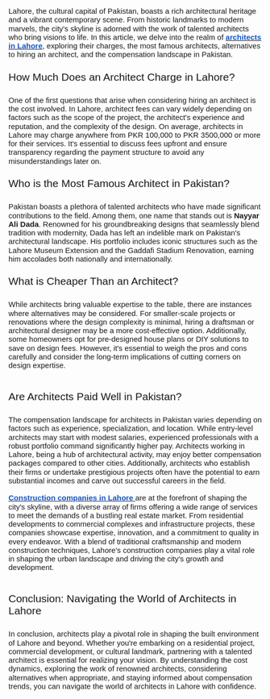 <p style='margin:0in;margin-bottom:.0001pt;line-height:115%;font-size:15px;font-family:"Arial","sans-serif";'>Lahore, the cultural capital of Pakistan, boasts a rich architectural heritage and a vibrant contemporary scene. From historic landmarks to modern marvels, the city&apos;s skyline is adorned with the work of talented architects who bring visions to life. In this article, we delve into the realm of <a href="https://www.gloriousbuilders.com/services/architectural-designers-in-lahore/"><strong><span style="color:#1155CC;">architects in Lahore</span></strong></a>, exploring their charges, the most famous architects, alternatives to hiring an architect, and the compensation landscape in Pakistan.</p>
<h2 style='margin-top:.25in;margin-right:0in;margin-bottom:6.0pt;margin-left:0in;line-height:115%;font-size:21px;font-family:"Arial","sans-serif";font-weight:normal;'>How Much Does an Architect Charge in Lahore?</h2>
<p style='margin:0in;margin-bottom:.0001pt;line-height:115%;font-size:15px;font-family:"Arial","sans-serif";'>&nbsp;</p>
<p style='margin:0in;margin-bottom:.0001pt;line-height:115%;font-size:15px;font-family:"Arial","sans-serif";'>One of the first questions that arise when considering hiring an architect is the cost involved. In Lahore, architect fees can vary widely depending on factors such as the scope of the project, the architect&apos;s experience and reputation, and the complexity of the design. On average, architects in Lahore may charge anywhere from PKR 100,000 to PKR 3500,000 or more for their services. It&apos;s essential to discuss fees upfront and ensure transparency regarding the payment structure to avoid any misunderstandings later on.</p>
<h2 style='margin-top:.25in;margin-right:0in;margin-bottom:6.0pt;margin-left:0in;line-height:115%;font-size:21px;font-family:"Arial","sans-serif";font-weight:normal;'>Who is the Most Famous Architect in Pakistan?</h2>
<p style='margin:0in;margin-bottom:.0001pt;line-height:115%;font-size:15px;font-family:"Arial","sans-serif";'>&nbsp;</p>
<p style='margin:0in;margin-bottom:.0001pt;line-height:115%;font-size:15px;font-family:"Arial","sans-serif";'>Pakistan boasts a plethora of talented architects who have made significant contributions to the field. Among them, one name that stands out is<strong>&nbsp;Nayyar Ali Dada</strong>. Renowned for his groundbreaking designs that seamlessly blend tradition with modernity, Dada has left an indelible mark on Pakistan&apos;s architectural landscape. His portfolio includes iconic structures such as the Lahore Museum Extension and the Gaddafi Stadium Renovation, earning him accolades both nationally and internationally.</p>
<h2 style='margin-top:.25in;margin-right:0in;margin-bottom:6.0pt;margin-left:0in;line-height:115%;font-size:21px;font-family:"Arial","sans-serif";font-weight:normal;'>What is Cheaper Than an Architect?</h2>
<p style='margin:0in;margin-bottom:.0001pt;line-height:115%;font-size:15px;font-family:"Arial","sans-serif";'>&nbsp;</p>
<p style='margin:0in;margin-bottom:.0001pt;line-height:115%;font-size:15px;font-family:"Arial","sans-serif";'>While architects bring valuable expertise to the table, there are instances where alternatives may be considered. For smaller-scale projects or renovations where the design complexity is minimal, hiring a draftsman or architectural designer may be a more cost-effective option. Additionally, some homeowners opt for pre-designed house plans or DIY solutions to save on design fees. However, it&apos;s essential to weigh the pros and cons carefully and consider the long-term implications of cutting corners on design expertise.</p>
<p style='margin:0in;margin-bottom:.0001pt;line-height:115%;font-size:15px;font-family:"Arial","sans-serif";'>&nbsp;</p>
<h2 style='margin-top:.25in;margin-right:0in;margin-bottom:6.0pt;margin-left:0in;line-height:115%;font-size:21px;font-family:"Arial","sans-serif";font-weight:normal;'>Are Architects Paid Well in Pakistan?</h2>
<p style='margin:0in;margin-bottom:.0001pt;line-height:115%;font-size:15px;font-family:"Arial","sans-serif";'>&nbsp;</p>
<p style='margin:0in;margin-bottom:.0001pt;line-height:115%;font-size:15px;font-family:"Arial","sans-serif";'>The compensation landscape for architects in Pakistan varies depending on factors such as experience, specialization, and location. While entry-level architects may start with modest salaries, experienced professionals with a robust portfolio command significantly higher pay. Architects working in Lahore, being a hub of architectural activity, may enjoy better compensation packages compared to other cities. Additionally, architects who establish their firms or undertake prestigious projects often have the potential to earn substantial incomes and carve out successful careers in the field.</p>
<p style='margin:0in;margin-bottom:.0001pt;line-height:115%;font-size:15px;font-family:"Arial","sans-serif";'>&nbsp;</p>
<p style='margin:0in;margin-bottom:.0001pt;line-height:115%;font-size:15px;font-family:"Arial","sans-serif";'><a href="https://www.gloriousbuilders.com/"><strong><span style="color:#1155CC;">Construction companies in Lahore</span></strong></a><a href="https://www.gloriousbuilders.com/"><span style="color:#1155CC;">&nbsp;</span></a>are at the forefront of shaping the city&apos;s skyline, with a diverse array of firms offering a wide range of services to meet the demands of a bustling real estate market. From residential developments to commercial complexes and infrastructure projects, these companies showcase expertise, innovation, and a commitment to quality in every endeavor. With a blend of traditional craftsmanship and modern construction techniques, Lahore&apos;s construction companies play a vital role in shaping the urban landscape and driving the city&apos;s growth and development.</p>
<p style='margin:0in;margin-bottom:.0001pt;line-height:115%;font-size:15px;font-family:"Arial","sans-serif";'>&nbsp;</p>
<h2 style='margin-top:.25in;margin-right:0in;margin-bottom:6.0pt;margin-left:0in;line-height:115%;font-size:21px;font-family:"Arial","sans-serif";font-weight:normal;'>Conclusion: Navigating the World of Architects in Lahore</h2>
<p style='margin:0in;margin-bottom:.0001pt;line-height:115%;font-size:15px;font-family:"Arial","sans-serif";'>&nbsp;</p>
<p style='margin:0in;margin-bottom:.0001pt;line-height:115%;font-size:15px;font-family:"Arial","sans-serif";'>In conclusion, architects play a pivotal role in shaping the built environment of Lahore and beyond. Whether you&apos;re embarking on a residential project, commercial development, or cultural landmark, partnering with a talented architect is essential for realizing your vision. By understanding the cost dynamics, exploring the work of renowned architects, considering alternatives when appropriate, and staying informed about compensation trends, you can navigate the world of architects in Lahore with confidence.</p>

